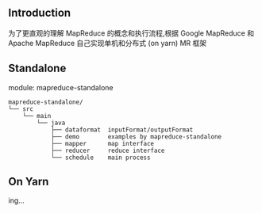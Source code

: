 ## Introduction
为了更直观的理解 MapReduce 的概念和执行流程,根据 Google MapReduce 和 Apache MapReduce 自己实现单机和分布式 (on yarn) MR 框架 

## Standalone

module: mapreduce-standalone

```
mapreduce-standalone/
└── src
    └── main
        └── java
            ├── dataformat  inputFormat/outputFormat
            ├── demo        examples by mapreduce-standalone
            ├── mapper      map interface
            ├── reducer     reduce interface
            └── schedule    main process
```

## On Yarn
ing...
